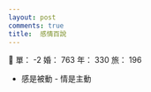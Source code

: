 ```yaml
---
layout: post
comments: true
title:  感情百說
---
```


:girl: 單： -2 婚： 763 年： 330 旅： 196

 - 感是被動 - 情是主動

